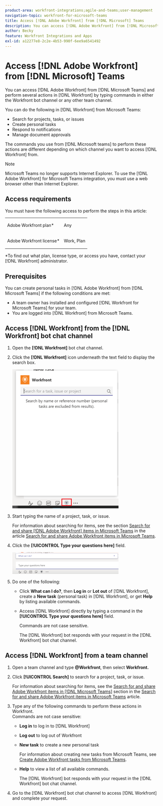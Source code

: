 ```yaml
---
product-area: workfront-integrations;agile-and-teams;user-management
navigation-topic: workfront-for-microsoft-teams
title: Access [!DNL Adobe Workfront] from [!DNL Microsoft] Teams
description: You can access [!DNL Adobe Workfront] from [!DNL Microsoft Teams] and perform several actions in [!DNL Workfront] by typing commands in either the Workfront bot channel or any other team channel.
author: Becky
feature: Workfront Integrations and Apps
exl-id: a12277e8-2c2e-4b53-990f-6ee9a6541492
---
```

# Access [!DNL Adobe Workfront] from [!DNL Microsoft] Teams

You can access [!DNL Adobe Workfront] from [!DNL Microsoft Teams] and perform several actions in [!DNL Workfront] by typing commands in either the Workfront bot channel or any other team channel.

You can do the following in [!DNL Workfront] from Microsoft Teams:

* Search for projects, tasks, or issues
* Create personal tasks
* Respond to notifications
* Manage document approvals

The commands you use from [!DNL Microsoft teams] to perform these actions are different depending on which channel you want to access [!DNL Workfront] from.

>[!NOTE]
>
>Microsoft Teams no longer supports Internet Explorer. To use the [!DNL Adobe Workfront] for Microsoft Teams integration, you must use a web browser other than Internet Explorer.

## Access requirements

You must have the following access to perform the steps in this article:

<table style="table-layout:auto"> 
 <col> 
 <col> 
 <tbody> 
  <tr> 
   <td role="rowheader">Adobe Workfront plan*</td> 
   <td> <p>Any</p> </td> 
  </tr> 
  <tr> 
   <td role="rowheader">Adobe Workfront license*</td> 
   <td> <p>Work, Plan</p> </td> 
  </tr> 
 </tbody> 
</table>

&#42;To find out what plan, license type, or access you have, contact your [!DNL Workfront] administrator.

## Prerequisites

You can create personal tasks in [!DNL Adobe Workfront] from [!DNL Microsoft Teams] if the following conditions are met:

* A team owner has installed and configured [!DNL Workfront for Microsoft Teams] for your team.
* You are logged into [!DNL Workfront] from Microsoft Teams.

## Access [!DNL Workfront] from the [!DNL Workfront] bot chat channel

1. Open the **[!DNL Workfront]** bot chat channel.
1. Click the **[!DNL Workfront]** icon underneath the text field to display the search box.

   ![teams_search_box_in_the_bot_channel.PNG](assets/teams-search-box-in-the-bot-channel-350x456.png)

1. Start typing the name of a project, task, or issue.

   For information about searching for items, see the section [Search for and share [!DNL Adobe Workfront] items in Microsoft Teams](../../workfront-integrations-and-apps/using-workfront-with-microsoft-teams/search-for-and-share-wf-items-in-ms-teams.md) in the article [Search for and share Adobe Workfront items in Microsoft Teams](../../workfront-integrations-and-apps/using-workfront-with-microsoft-teams/search-for-and-share-wf-items-in-ms-teams.md).

1. Click the **[!UICONTROL Type your questions here]** field.

   ![ms_teams_type_your_questions_here_and_what_can_I_do_fields.png](assets/ms-teams-type-your-questions-here-and-what-can-i-do-fields-350x71.png)

1. Do one of the following:

   * Click **What can I do?**, then **Log in** or **Lot out** of [!DNL Workfront], create a **New task** (personal task) in [!DNL Workfront], or get **Help** by listing available commands.

   * Access [!DNL Workfront] directly by typing a command in the **[!UICONTROL Type your questions here]** field.

      Commands are not case sensitive.

      The [!DNL Workfront] bot responds with your request in the [!DNL Workfront] bot chat channel.

## Access [!DNL Workfront] from a team channel

1. Open a team channel and type **@Workfront**, then select **Workfront.**

1. Click **[!UICONTROL Search]** to search for a project, task, or issue.

   For information about searching for items, see the [Search for and share Adobe Workfront items in [!DNL Microsoft Teams]](../../workfront-integrations-and-apps/using-workfront-with-microsoft-teams/search-for-and-share-wf-items-in-ms-teams.md) section in the [Search for and share Adobe Workfront items in Microsoft Teams](../../workfront-integrations-and-apps/using-workfront-with-microsoft-teams/search-for-and-share-wf-items-in-ms-teams.md) article.

1. Type any of the following commands to perform these actions in Workfront.\
   Commands are not case sensitive:

   * **Log in** to log in to [!DNL Workfront]
   * **Log out** to log out of Workfront
   * **New task** to create a new personal task

      For information about creating new tasks from Microsoft Teams, see [Create Adobe Workfront tasks from Microsoft Teams](../../workfront-integrations-and-apps/using-workfront-with-microsoft-teams/create-workfront-tasks-from-ms-teams.md).

   * **Help** to view a list of all available commands.

      The [!DNL Workfront] bot responds with your request in the [!DNL Workfront] bot chat channel.

1. Go to the [!DNL Workfront] bot chat channel to access [!DNL Workfront] and complete your request.
